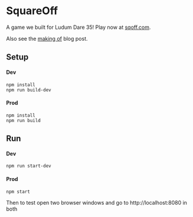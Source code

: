 # SquareOff

A game we built for Ludum Dare 35!  Play now at [sqoff.com](http://sqoff.com).

Also see the [making of](http://scripta.co/articles/squareoff-ld35/) blog post.

## Setup
#### Dev 
    npm install
    npm run build-dev
#### Prod 
    npm install
    npm run build

## Run
#### Dev
    npm run start-dev
#### Prod
    npm start
    
Then to test open two browser windows and go to http://localhost:8080 in both
